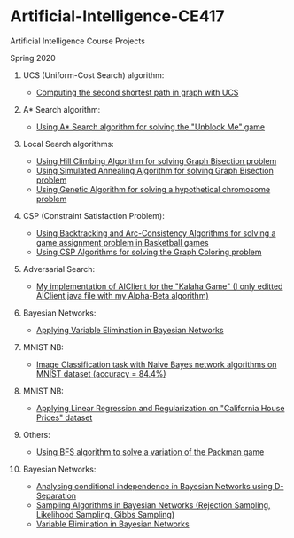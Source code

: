 # Artificial-Intelligence-CE417
Artificial Intelligence Course Projects 

Spring 2020

1. UCS (Uniform-Cost Search) algorithm:
    - [Computing the second shortest path in graph with UCS](https://github.com/kimianoorbakhsh/Artificial-Intelligence-Course-Projects/blob/main/1.%20UCS/UCS.java)
    
2. A* Search algorithm:
    - [Using A* Search algorithm for solving the "Unblock Me" game](https://github.com/kimianoorbakhsh/Artificial-Intelligence-Course-Projects/blob/main/2.%20A_Star/AStar.java)
    
3. Local Search algorithms:
    - [Using Hill Climbing Algorithm for solving Graph Bisection problem](https://github.com/kimianoorbakhsh/Artificial-Intelligence-Course-Projects/blob/main/3.%20Local%20Search/Hill_Climbing.py)
    - [Using Simulated Annealing Algorithm for solving Graph Bisection problem](https://github.com/kimianoorbakhsh/Artificial-Intelligence-Course-Projects/blob/main/3.%20Local%20Search/Simulated_Annealing.py)
    - [Using Genetic Algorithm for solving a hypothetical chromosome problem](https://github.com/kimianoorbakhsh/Artificial-Intelligence-Course-Projects/blob/main/3.%20Local%20Search/Genetic.py)
    
4. CSP (Constraint Satisfaction Problem):
    - [Using Backtracking and Arc-Consistency Algorithms for solving a game assignment problem in Basketball games](https://github.com/kimianoorbakhsh/Artificial-Intelligence-Course-Projects/blob/main/4.%20CSP/CSP.java)
    - [Using CSP Algorithms for solving the Graph Coloring problem](https://github.com/kimianoorbakhsh/Artificial-Intelligence-Course-Projects/blob/main/4.%20CSP/treeCSP.py)
  
5. Adversarial Search:
    - [My implementation of AIClient for the "Kalaha Game" (I only editted AIClient.java file with my Alpha-Beta algorithm)](https://github.com/kimianoorbakhsh/Artificial-Intelligence-Course-Projects/tree/main/5.%20Adversarial%20Search/src)
    
6. Bayesian Networks:
    - [Applying Variable Elimination in Bayesian Networks](https://github.com/kimianoorbakhsh/Artificial-Intelligence-Course-Projects/blob/main/6.%20Variable%20Elimination/Bayes_Net.py)
    
7. MNIST NB:
    - [Image Classification task with Naive Bayes network algorithms on MNIST dataset (accuracy = 84.4%)](https://github.com/kimianoorbakhsh/Artificial-Intelligence-Course-Projects/blob/main/7.%20MNIST%20NB/mnist-nb.ipynb)
  
8. MNIST NB:
    - [Applying Linear Regression and Regularization on "California House Prices" dataset](https://github.com/kimianoorbakhsh/Artificial-Intelligence-Course-Projects/tree/main/8.%20Regression)
    
9. Others:
    - [Using BFS algorithm to solve a variation of the Packman game](https://github.com/kimianoorbakhsh/Artificial-Intelligence-Course-Projects/tree/main/9.%20Others)
    
10. Bayesian Networks:
    - [Analysing conditional independence in Bayesian Networks using D-Separation](https://github.com/kimianoorbakhsh/Artificial-Intelligence-Course-Projects/blob/main/Bayesian%20Networks/DSeparation.py)
    - [Sampling Algorithms in Bayesian Networks (Rejection Sampling, Likelihood Sampling, Gibbs Sampling)](https://github.com/kimianoorbakhsh/Artificial-Intelligence-Course-Projects/blob/main/Bayesian%20Networks/sample.py)
    - [Variable Elimination in Bayesian Networks](https://github.com/kimianoorbakhsh/Artificial-Intelligence-Course-Projects/blob/main/6.%20Variable%20Elimination/Bayes_Net.py)
    
    
